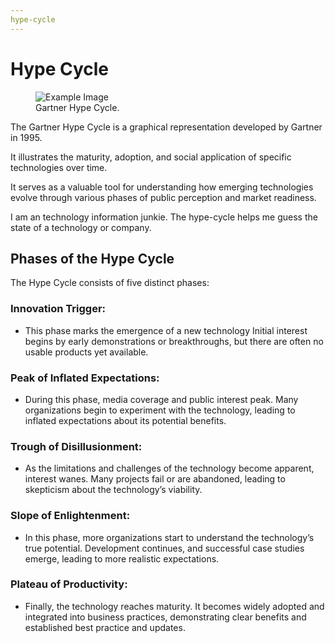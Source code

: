 ```yaml
---
hype-cycle
---
```




# Hype Cycle

<figure>
  <img src="/images/Hype-Cycle-General.png" alt="Example Image">
  <figcaption>Gartner Hype Cycle.</figcaption>
</figure>


The Gartner Hype Cycle is a graphical representation developed by Gartner in 1995.

It illustrates the maturity, adoption, and social application of specific technologies over time.

It serves as a valuable tool for understanding how emerging technologies evolve through various phases of public perception and market readiness.

I am an technology information junkie. The hype-cycle helps me guess the state of a technology or company.

## Phases of the Hype Cycle

The Hype Cycle consists of five distinct phases:  

### Innovation Trigger: 

- This phase marks the emergence of a new technology Initial interest begins by early demonstrations or breakthroughs, but there are often no usable products yet available.

### Peak of Inflated Expectations:  

- During this phase, media coverage and public interest peak. Many organizations begin to experiment with the technology, leading to inflated expectations about its potential benefits.

### Trough of Disillusionment:

- As the limitations and challenges of the technology become apparent, interest wanes. Many projects fail or are abandoned, leading to skepticism about the technology’s viability.

### Slope of Enlightenment: 

- In this phase, more organizations start to understand the technology’s true potential. Development continues, and successful case studies emerge, leading to more realistic expectations.

### Plateau of Productivity:

- Finally, the technology reaches maturity. It becomes widely adopted and integrated into business practices, demonstrating clear benefits and established best practice and updates.
